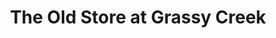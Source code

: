 ---
title: "The Old Store at Grassy Creek"
url: /grassy-creek/the-old-store-at-grassy-creek/
shop: convenience
---
